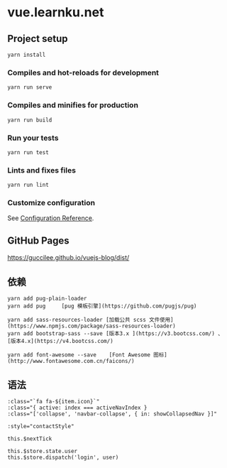 # vue.learnku.net

## Project setup
```
yarn install
```

### Compiles and hot-reloads for development
```
yarn run serve
```

### Compiles and minifies for production
```
yarn run build
```

### Run your tests
```
yarn run test
```

### Lints and fixes files
```
yarn run lint
```

### Customize configuration
See [Configuration Reference](https://cli.vuejs.org/config/).


## GitHub Pages
https://guccilee.github.io/vuejs-blog/dist/


## 依赖
```
yarn add pug-plain-loader
yarn add pug     [pug 模板引擎](https://github.com/pugjs/pug)

yarn add sass-resources-loader [加载公共 scss 文件使用](https://www.npmjs.com/package/sass-resources-loader)
yarn add bootstrap-sass --save [版本3.x ](https://v3.bootcss.com/) 、[版本4.x](https://v4.bootcss.com/)

yarn add font-awesome --save    [Font Awesome 图标](http://www.fontawesome.com.cn/faicons/)
```

## 语法
```
:class="`fa fa-${item.icon}`"
:class="{ active: index === activeNavIndex }
:class="['collapse', 'navbar-collapse', { in: showCollapsedNav }]"

:style="contactStyle"

this.$nextTick

this.$store.state.user
this.$store.dispatch('login', user)
```